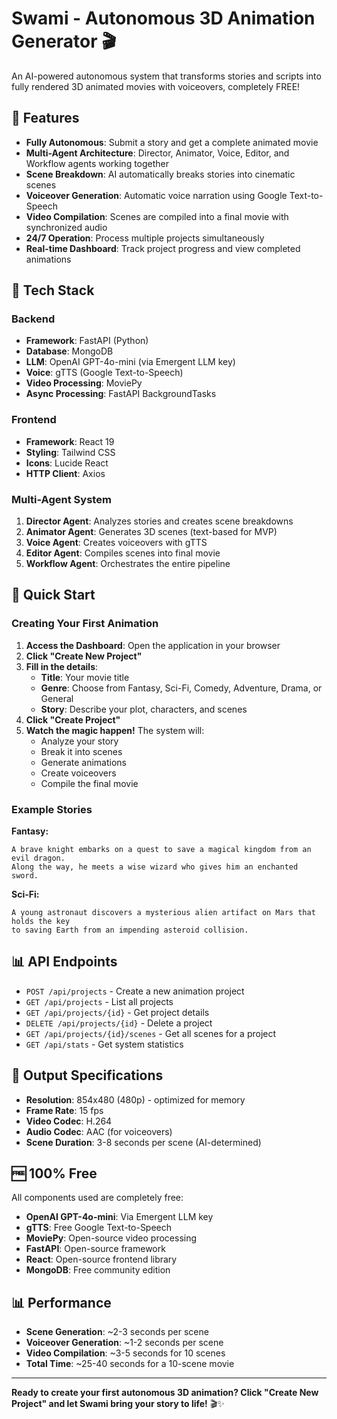# Swami - Autonomous 3D Animation Generator 🎬

An AI-powered autonomous system that transforms stories and scripts into fully rendered 3D animated movies with voiceovers, completely FREE!

## 🌟 Features

- **Fully Autonomous**: Submit a story and get a complete animated movie
- **Multi-Agent Architecture**: Director, Animator, Voice, Editor, and Workflow agents working together
- **Scene Breakdown**: AI automatically breaks stories into cinematic scenes
- **Voiceover Generation**: Automatic voice narration using Google Text-to-Speech
- **Video Compilation**: Scenes are compiled into a final movie with synchronized audio
- **24/7 Operation**: Process multiple projects simultaneously
- **Real-time Dashboard**: Track project progress and view completed animations

## 🎯 Tech Stack

### Backend
- **Framework**: FastAPI (Python)
- **Database**: MongoDB
- **LLM**: OpenAI GPT-4o-mini (via Emergent LLM key)
- **Voice**: gTTS (Google Text-to-Speech)
- **Video Processing**: MoviePy
- **Async Processing**: FastAPI BackgroundTasks

### Frontend
- **Framework**: React 19
- **Styling**: Tailwind CSS
- **Icons**: Lucide React
- **HTTP Client**: Axios

### Multi-Agent System
1. **Director Agent**: Analyzes stories and creates scene breakdowns
2. **Animator Agent**: Generates 3D scenes (text-based for MVP)
3. **Voice Agent**: Creates voiceovers with gTTS
4. **Editor Agent**: Compiles scenes into final movie
5. **Workflow Agent**: Orchestrates the entire pipeline

## 🚀 Quick Start

### Creating Your First Animation

1. **Access the Dashboard**: Open the application in your browser
2. **Click "Create New Project"**
3. **Fill in the details**:
   - **Title**: Your movie title
   - **Genre**: Choose from Fantasy, Sci-Fi, Comedy, Adventure, Drama, or General
   - **Story**: Describe your plot, characters, and scenes
4. **Click "Create Project"**
5. **Watch the magic happen!** The system will:
   - Analyze your story
   - Break it into scenes
   - Generate animations
   - Create voiceovers
   - Compile the final movie

### Example Stories

**Fantasy:**
```
A brave knight embarks on a quest to save a magical kingdom from an evil dragon. 
Along the way, he meets a wise wizard who gives him an enchanted sword.
```

**Sci-Fi:**
```
A young astronaut discovers a mysterious alien artifact on Mars that holds the key 
to saving Earth from an impending asteroid collision.
```

## 📊 API Endpoints

- `POST /api/projects` - Create a new animation project
- `GET /api/projects` - List all projects
- `GET /api/projects/{id}` - Get project details
- `DELETE /api/projects/{id}` - Delete a project
- `GET /api/projects/{id}/scenes` - Get all scenes for a project
- `GET /api/stats` - Get system statistics

## 🎥 Output Specifications

- **Resolution**: 854x480 (480p) - optimized for memory
- **Frame Rate**: 15 fps
- **Video Codec**: H.264
- **Audio Codec**: AAC (for voiceovers)
- **Scene Duration**: 3-8 seconds per scene (AI-determined)

## 🆓 100% Free

All components used are completely free:
- **OpenAI GPT-4o-mini**: Via Emergent LLM key
- **gTTS**: Free Google Text-to-Speech
- **MoviePy**: Open-source video processing
- **FastAPI**: Open-source framework
- **React**: Open-source frontend library
- **MongoDB**: Free community edition

## 📊 Performance

- **Scene Generation**: ~2-3 seconds per scene
- **Voiceover Generation**: ~1-2 seconds per scene
- **Video Compilation**: ~3-5 seconds for 10 scenes
- **Total Time**: ~25-40 seconds for a 10-scene movie

---

**Ready to create your first autonomous 3D animation? Click "Create New Project" and let Swami bring your story to life!** 🎬✨

